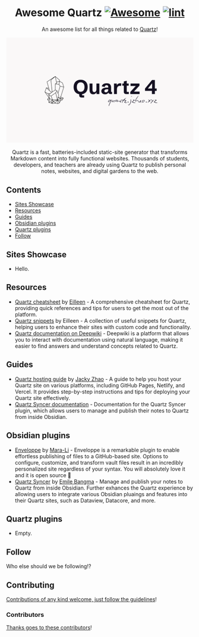 <div align="center">

<!-- title -->

<!--lint ignore no-dead-urls-->

# Awesome Quartz [![Awesome](https://awesome.re/badge.svg)](https://awesome.re) [![lint](https://github.com/quartz-community/awesome-quartz/actions/workflows/lint.yaml/badge.svg)](https://github.com/quartz-community/awesome-quartz/actions/workflows/lint.yaml)

<!-- subtitle -->

An awesome list for all things related to <a href="https://quartz.jzhao.xyz/" target="_blank" rel="noopener noreferrer">Quartz</a>!

<!-- image -->

<a href="https://quartz.jzhao.xyz/" target="_blank" rel="noopener noreferrer">
  <img src="./og-image.png" />
</a>

<!-- description -->

Quartz is a fast, batteries-included static-site generator that transforms Markdown content into fully functional websites. Thousands of students, developers, and teachers are already using Quartz to publish personal notes, websites, and digital gardens to the web.

</div>

<!-- TOC -->

## Contents

- [Sites Showcase](#sites-showcase)
- [Resources](#resources)
- [Guides](#guides)
- [Obsidian plugins](#obsidian-plugins)
- [Quartz plugins](#quartz-plugins)
- [Follow](#follow)

<!-- CONTENT -->

## Sites Showcase

<!-- list of showcase sites using Quartz -->

- Hello.

## Resources

<!-- list of resources related to Quartz -->

- [Quartz cheatsheet](https://quartz.eilleeenz.com/Quartz-Cheatsheet) by [Eilleen](https://www.eilleeenz.com/) - A comprehensive cheatsheet for Quartz, providing quick references and tips for users to get the most out of the platform.
- [Quartz snippets](https://quartz.eilleeenz.com/Quartz-Snippets) by Eilleen - A collection of useful snippets for Quartz, helping users to enhance their sites with custom code and functionality.
- [Quartz documentation on Deepwiki](https://deepwiki.com/jackyzha0/quartz) - Deepwiki is a platform that allows you to interact with documentation using natural language, making it easier to find answers and understand concepts related to Quartz.

## Guides

<!-- list of guides to help users get started with Quartz -->

- [Quartz hosting guide](https://quartz.jzhao.xyz/hosting) by [Jacky Zhao](https://github.com/jackyzha0) - A guide to help you host your Quartz site on various platforms, including GitHub Pages, Netlify, and Vercel. It provides step-by-step instructions and tips for deploying your Quartz site effectively.
- [Quartz Syncer documentation](https://saberzero1.github.io/quartz-syncer-docs/) - Documentation for the Quartz Syncer plugin, which allows users to manage and publish their notes to Quartz from inside Obsidian.

## Obsidian plugins

<!-- list of Obsidian plugins that are useful for Quartz users -->

- [Enveloppe](https://enveloppe.ovh/) by [Mara-Li](https://github.com/Mara-Li) - Enveloppe is a remarkable plugin to enable effortless publishing of files to a GitHub-based site. Options to configure, customize, and transform vault files result in an incredibly personalized site regardless of your syntax. You will absolutely love it and it is open source 💙
- [Quartz Syncer](https://github.com/saberzero1/quartz-syncer) by [Emile Bangma](https://github.com/saberzero1) - Manage and publish your notes to Quartz from inside Obsidian. Further exhances the Quartz experience by allowing users to integrate various Obsidian pluaings and features into their Quartz sites, such as Dataview, Datacore, and more.

## Quartz plugins

<!-- list of Quartz plugins -->

- Empty.

<!-- END CONTENT -->

## Follow

<!-- list people worth following on social sites (Twitter, LinkedIn, GitHub, YouTube etc.) -->

Who else should we be following!?

## Contributing

[Contributions of any kind welcome, just follow the guidelines](contributing.md)!

### Contributors

[Thanks goes to these contributors](https://github.com/quartz-community/awesome-quartz/graphs/contributors)!
